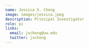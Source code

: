 ```yaml
---
name: Jessica X. Chong
image: images/jessica.jpeg
description: Principal Investigator
role: pi
links:
  email: jxchong@uw.edu
  twitter: jxchong
---
```


